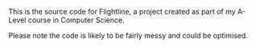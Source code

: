 This is the source code for Flightline, a project created as part of my A-Level course in Computer Science.

Please note the code is likely to be fairly messy and could be optimised.
